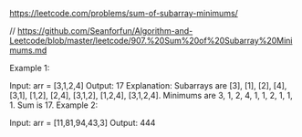 https://leetcode.com/problems/sum-of-subarray-minimums/

// https://github.com/Seanforfun/Algorithm-and-Leetcode/blob/master/leetcode/907.%20Sum%20of%20Subarray%20Minimums.md

Example 1:

Input: arr = [3,1,2,4]
Output: 17
Explanation: 
Subarrays are [3], [1], [2], [4], [3,1], [1,2], [2,4], [3,1,2], [1,2,4], [3,1,2,4]. 
Minimums are 3, 1, 2, 4, 1, 1, 2, 1, 1, 1.
Sum is 17.
Example 2:

Input: arr = [11,81,94,43,3]
Output: 444
